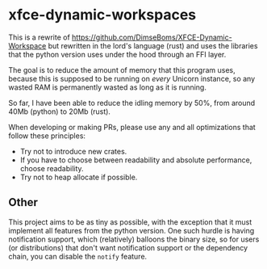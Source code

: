 # xfce-dynamic-workspaces

This is a rewrite of https://github.com/DimseBoms/XFCE-Dynamic-Workspace but rewritten in the lord's language (rust) and uses the libraries that the python version uses under the hood through an FFI layer.

The goal is to reduce the amount of memory that this program uses, because this is supposed to be running on *every* Unicorn instance, so any wasted RAM is permanently wasted as long as it is running.

So far, I have been able to reduce the idling memory by 50%, from around 40Mb (python) to 20Mb (rust).

When developing or making PRs, please use any and all optimizations that follow these principles:

* Try not to introduce new crates.
* If you have to choose between readability and absolute performance, choose readability.
* Try not to heap allocate if possible.

## Other

This project aims to be as tiny as possible, with the exception that it must implement all features from the python version. One such hurdle is having notification support, which (relatively) balloons the binary size, so for users (or distributions) that don't want notification support or the dependency chain, you can disable the `notify` feature.
